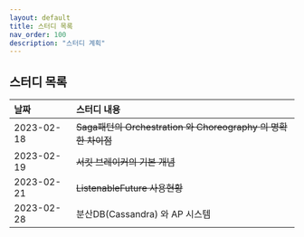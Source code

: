 ```yaml
---
layout: default
title: 스터디 목록
nav_order: 100
description: "스터디 계획"
---
```


## 스터디 목록


| 날짜         | 스터디 내용                                             |
|:-----------|:---------------------------------------------------|
| 2023-02-18 | ~~Saga패턴의 Orchestration 와 Choreography 의 명확한 차이점~~ |
| 2023-02-19 | ~~서킷 브레이커의 기본 개념~~                                 |
| 2023-02-21 | ~~ListenableFuture 사용현황~~                          |
| 2023-02-28 | 분산DB(Cassandra) 와 AP 시스템                           |


